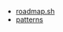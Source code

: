 * [roadmap.sh](https://roadmap.sh/python)
* [patterns](https://rednafi.com/python/escape_template_pattern/)